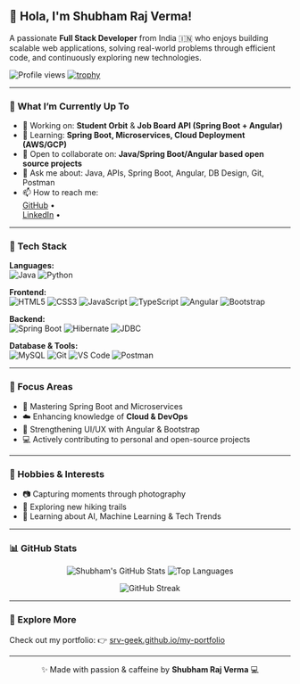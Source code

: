 <!-- README.md for srv-geek -->

## 👋 Hola, I'm Shubham Raj Verma!

A passionate **Full Stack Developer** from India 🇮🇳 who enjoys building scalable web applications, solving real-world problems through efficient code, and continuously exploring new technologies.

![Profile views](https://komarev.com/ghpvc/?username=srv-geek&label=Profile%20views&color=0e75b6&style=flat)
[![trophy](https://github-profile-trophy.vercel.app/?username=srv-geek&theme=radical)](https://github.com/ryo-ma/github-profile-trophy)

---

### 🔧 What I’m Currently Up To

- 🔭 Working on: **Student Orbit** & **Job Board API (Spring Boot + Angular)**
- 🌱 Learning: **Spring Boot, Microservices, Cloud Deployment (AWS/GCP)**
- 🤝 Open to collaborate on: **Java/Spring Boot/Angular based open source projects**
- 💬 Ask me about: Java, APIs, Spring Boot, Angular, DB Design, Git, Postman
- 📫 How to reach me:  
  [GitHub](https://github.com/srv-geek) •  
  [LinkedIn](https://linkedin.com/in/shubhamverma-dev) •  

---

### 🧰 Tech Stack

**Languages:**  
![Java](https://img.shields.io/badge/Java-007396?style=flat-square&logo=java) 
![Python](https://img.shields.io/badge/Python-3776AB?style=flat-square&logo=python)

**Frontend:**  
![HTML5](https://img.shields.io/badge/HTML5-E34F26?style=flat-square&logo=html5) 
![CSS3](https://img.shields.io/badge/CSS3-1572B6?style=flat-square&logo=css3)
![JavaScript](https://img.shields.io/badge/JavaScript-F7DF1E?style=flat-square&logo=javascript)
![TypeScript](https://img.shields.io/badge/TypeScript-3178C6?style=flat-square&logo=typescript&logoColor=white)
![Angular](https://img.shields.io/badge/Angular-DD0031?style=flat-square&logo=angular)
![Bootstrap](https://img.shields.io/badge/Bootstrap-563D7C?style=flat-square&logo=bootstrap)

**Backend:**  
![Spring Boot](https://img.shields.io/badge/SpringBoot-6DB33F?style=flat-square&logo=spring-boot)
![Hibernate](https://img.shields.io/badge/Hibernate-59666C?style=flat-square&logo=hibernate)
![JDBC](https://img.shields.io/badge/JDBC-007396?style=flat-square)

**Database & Tools:**  
![MySQL](https://img.shields.io/badge/MySQL-00758F?style=flat-square&logo=mysql)
![Git](https://img.shields.io/badge/Git-F05032?style=flat-square&logo=git)
![VS Code](https://img.shields.io/badge/VS%20Code-007ACC?style=flat-square&logo=visual-studio-code)
![Postman](https://img.shields.io/badge/Postman-FD6C35?style=flat-square&logo=postman)

---

### 🎯 Focus Areas

- 🚀 Mastering Spring Boot and Microservices
- ☁️ Enhancing knowledge of **Cloud & DevOps**
- 🎨 Strengthening UI/UX with Angular & Bootstrap
- 💻 Actively contributing to personal and open-source projects

---

### 📸 Hobbies & Interests

- 📷 Capturing moments through photography
- 🥾 Exploring new hiking trails
- 🤖 Learning about AI, Machine Learning & Tech Trends

---

### 📊 GitHub Stats

<p align="center">
  <img src="https://github-readme-stats.vercel.app/api?username=srv-geek&show_icons=true&theme=github_dark&count_private=true" alt="Shubham's GitHub Stats" />
  <img src="https://github-readme-stats.vercel.app/api/top-langs/?username=srv-geek&layout=compact&theme=github_dark" alt="Top Languages" />
</p>

<p align="center">
  <img src="https://github-readme-streak-stats.herokuapp.com/?user=srv-geek&theme=dark" alt="GitHub Streak" />
</p>

---

### 📌 Explore More

Check out my portfolio: 👉 [srv-geek.github.io/my-portfolio](https://srv-geek.github.io/my-portfolio)

---

<p align="center">✨ Made with passion & caffeine by <b>Shubham Raj Verma</b> 💻</p>
